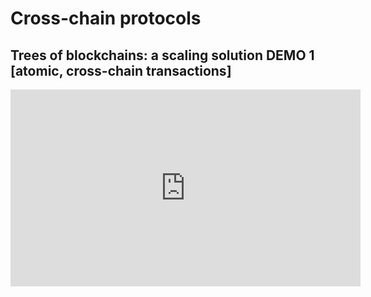 # Cross-chain protocols

## Trees of blockchains: a scaling solution DEMO 1 [atomic, cross-chain transactions]

<iframe width="560" height="315" src="https://www.youtube.com/embed/6wcV7OeReeQ?si=4SL4e64cZmKOpCMj" title="YouTube video player" frameborder="0" allow="accelerometer; autoplay; clipboard-write; encrypted-media; gyroscope; picture-in-picture; web-share" referrerpolicy="strict-origin-when-cross-origin" allowfullscreen></iframe>
